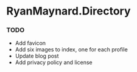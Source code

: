 # RyanMaynard.Directory

### TODO

* Add favicon
* Add six images to index, one for each profile
* Update blog post
* Add privacy policy and license